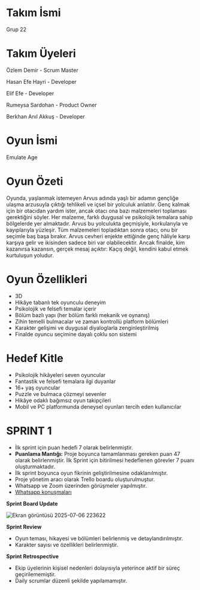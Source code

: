 # Takım İsmi
Grup 22
# Takım Üyeleri
Özlem Demir - Scrum Master

Hasan Efe Hayri - Developer

Elif Efe - Developer

Rumeysa Sardohan - Product Owner

Berkhan Anıl Akkuş - Developer
# Oyun İsmi
Emulate Age
# Oyun Özeti
Oyunda, yaşlanmak istemeyen Arvus adında yaşlı bir adamın gençliğe ulaşma arzusuyla çıktığı tehlikeli ve içsel bir yolculuk anlatılır. Genç kalmak için bir otacıdan yardım ister, ancak otacı ona bazı malzemeleri toplaması gerektiğini söyler. Her malzeme, farklı duygusal ve psikolojik temalara sahip bölgelerde yer almaktadır. Arvus bu yolculukta geçmişiyle, korkularıyla ve kayıplarıyla yüzleşir. Tüm malzemeleri topladıktan sonra otacı, onu bir seçimle baş başa bırakır. Arvus cevheri enjekte ettiğinde genç hâliyle karşı karşıya gelir ve ikisinden sadece biri var olabilecektir. Ancak finalde, kim kazanırsa kazansın, gerçek mesaj açıktır: Kaçış değil, kendini kabul etmek kurtuluşun yoludur.
# Oyun Özellikleri
* 3D
* Hikâye tabanlı tek oyunculu deneyim
* Psikolojik ve felsefi temalar içerir
* Bölüm bazlı yapı (her bölüm farklı mekanik ve oynanış)
* Zihin temelli bulmacalar ve zaman kontrollü platform bölümleri
* Karakter gelişimi ve duygusal diyaloglarla zenginleştirilmiş
* Finalde oyuncu seçimine dayalı çoklu son sistemi
# Hedef Kitle
* Psikolojik hikâyeleri seven oyuncular
* Fantastik ve felsefi temalara ilgi duyanlar
* 16+ yaş oyuncular
* Puzzle ve bulmaca çözmeyi sevenler
* Hikâye odaklı bağımsız oyun takipçileri
* Mobil ve PC platformunda deneysel oyunları tercih eden kullanıcılar
# SPRINT 1
* İlk sprint için puan hedefi 7 olarak belirlenmiştir.
* **Puanlama Mantığı:** Proje boyunca tamamlanması gereken puan 47 olarak belirlenmiştir. İlk Sprint için bitirilmesi hedeflenen görevler 7 puanı oluşturmaktadır.
* İlk sprint boyunca oyun fikrinin geliştirilmesine odaklanılmıştır.
* Proje yönetim aracı olarak Trello boardu oluşturulmuştur.
* Whatsapp ve Zoom üzerinden görüşmeler yapılmıştır.
* [Whatsapp konuşmaları](https://docs.google.com/document/d/1gBL40rCvpz2zBoovCE8yGioQaFYtKMGamRSPLKvoGQ4/edit?addon_store&tab=t.0)

**Sprint Board Update**

![Ekran görüntüsü 2025-07-06 223622](https://github.com/user-attachments/assets/c5b9653b-03a5-47f7-adfe-dab677e7c847)

**Sprint Review**
* Oyun teması, hikayesi ve bölümleri belirlenmiş ve detaylandırılmıştır.
* Karakter sayısı ve özellikleri belirlenmiştir.

**Sprint Retrospective**
* Ekip üyelerinin kişisel nedenleri dolayısıyla yeterince aktif bir süreç geçirilememiştir.
* Daily scrumlar düzenli şekilde yapılamamıştır.
